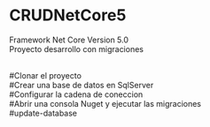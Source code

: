 # CRUDNetCore5 <br>
Framework Net Core Version 5.0 <br>
Proyecto desarrollo con migraciones
<br>
<br>

#Clonar el proyecto<br>
#Crear una base de datos en SqlServer<br>
#Configurar la cadena de coneccion <br> 
#Abrir una consola Nuget y ejecutar las migraciones <br>
#update-database <br>
